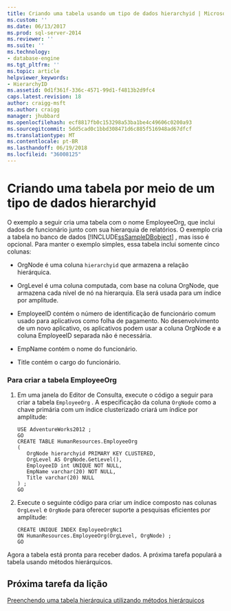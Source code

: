```yaml
---
title: Criando uma tabela usando um tipo de dados hierarchyid | Microsoft Docs
ms.custom: ''
ms.date: 06/13/2017
ms.prod: sql-server-2014
ms.reviewer: ''
ms.suite: ''
ms.technology:
- database-engine
ms.tgt_pltfrm: ''
ms.topic: article
helpviewer_keywords:
- HierarchyID
ms.assetid: 0d1f361f-336c-4571-99d1-f4813b2d9fc4
caps.latest.revision: 18
author: craigg-msft
ms.author: craigg
manager: jhubbard
ms.openlocfilehash: ecf8817fb0c153298a53ba1be4c49606c0200a93
ms.sourcegitcommit: 5dd5cad0c1bbd308471d6c885f516948ad67dfcf
ms.translationtype: MT
ms.contentlocale: pt-BR
ms.lasthandoff: 06/19/2018
ms.locfileid: "36008125"
---
```

# <a name="creating-a-table-using-the-hierarchyid-data-type"></a>Criando uma tabela por meio de um tipo de dados hierarchyid
  O exemplo a seguir cria uma tabela com o nome EmployeeOrg, que inclui dados de funcionário junto com sua hierarquia de relatórios. O exemplo cria a tabela no banco de dados [!INCLUDE[ssSampleDBobject](../../includes/sssampledbobject-md.md)] , mas isso é opcional. Para manter o exemplo simples, essa tabela inclui somente cinco colunas:  
  
-   OrgNode é uma coluna `hierarchyid` que armazena a relação hierárquica.  
  
-   OrgLevel é uma coluna computada, com base na coluna OrgNode, que armazena cada nível de nó na hierarquia. Ela será usada para um índice por amplitude.  
  
-   EmployeeID contém o número de identificação de funcionário comum usado para aplicativos como folha de pagamento. No desenvolvimento de um novo aplicativo, os aplicativos podem usar a coluna OrgNode e a coluna EmployeeID separada não é necessária.  
  
-   EmpName contém o nome do funcionário.  
  
-   Title contém o cargo do funcionário.  
  
### <a name="to-create-the-employeeorg-table"></a>Para criar a tabela EmployeeOrg  
  
1.  Em uma janela do Editor de Consulta, execute o código a seguir para criar a tabela `EmployeeOrg` . A especificação da coluna `OrgNode` como a chave primária com um índice clusterizado criará um índice por amplitude:  
  
    ```  
    USE AdventureWorks2012 ;  
    GO  
    CREATE TABLE HumanResources.EmployeeOrg  
    (  
       OrgNode hierarchyid PRIMARY KEY CLUSTERED,  
       OrgLevel AS OrgNode.GetLevel(),  
       EmployeeID int UNIQUE NOT NULL,  
       EmpName varchar(20) NOT NULL,  
       Title varchar(20) NULL  
    ) ;  
    GO  
    ```  
  
2.  Execute o seguinte código para criar um índice composto nas colunas `OrgLevel` e `OrgNode` para oferecer suporte a pesquisas eficientes por amplitude:  
  
    ```  
    CREATE UNIQUE INDEX EmployeeOrgNc1   
    ON HumanResources.EmployeeOrg(OrgLevel, OrgNode) ;  
    GO  
    ```  
  
 Agora a tabela está pronta para receber dados. A próxima tarefa populará a tabela usando métodos hierárquicos.  
  
## <a name="next-task-in-lesson"></a>Próxima tarefa da lição  
 [Preenchendo uma tabela hierárquica utilizando métodos hierárquicos](lesson-2-2-populating-a-hierarchical-table-using-hierarchical-methods.md)  
  
  